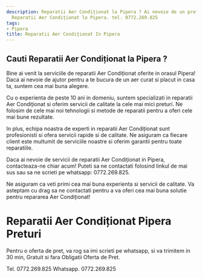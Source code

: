 ```yaml
---
description: Reparatii Aer Condiționat la Pipera ? Ai nevoie de un profesionist in
  Reparatii Aer Condiționat la Pipera. tel. 0772.269.825
tags:
- Pipera
title: Reparatii Aer Condiționat In Pipera
---
```



## Cauti Reparatii Aer Condiționat la Pipera ?

Bine ai venit la serviciile de reparatii Aer Condiționat oferite in orasul Pipera! Daca ai nevoie de ajutor pentru a te bucura de un aer curat si placut in casa ta, suntem cea mai buna alegere.

Cu o experienta de peste 10 ani in domeniu, suntem specializati in reparatii Aer Condiționat si oferim servicii de calitate la cele mai mici preturi. Ne folosim de cele mai noi tehnologii si metode de reparatii pentru a oferi cele mai bune rezultate.

In plus, echipa noastra de experti in reparatii Aer Condiționat sunt profesionisti si ofera servicii rapide si de calitate. Ne asiguram ca fiecare client este multumit de serviciile noastre si oferim garantii pentru toate reparatiile.

Daca ai nevoie de servicii de reparatii Aer Condiționat in Pipera, contacteaza-ne chiar acum! Puteti sa ne contactati folosind linkul de mai sus sau sa ne scrieti pe whatsapp: 0772.269.825.

Ne asiguram ca veti primi cea mai buna experienta si servicii de calitate. Va asteptam cu drag sa ne contactati pentru a va oferi cea mai buna solutie pentru repararea Aer Condiționat!

# Reparatii Aer Condiționat Pipera Preturi
Pentru o oferta de pret, va rog sa imi scrieti pe whatsapp, si va trimitem in 30 min, Gratuit si fara Obligatii Oferta de Pret.

Tel. 0772.269.825
Whatsapp. 0772.269.825